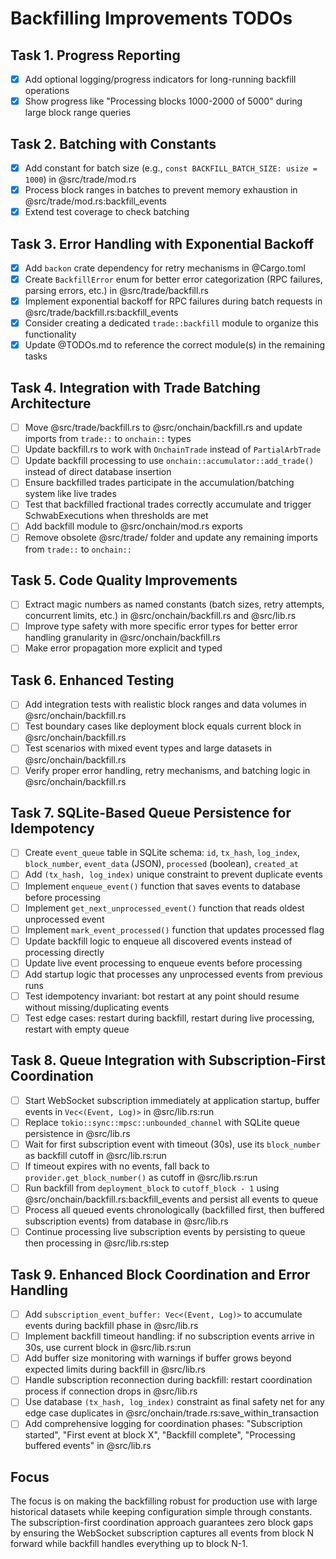 # Backfilling Improvements TODOs

## Task 1. Progress Reporting

- [x] Add optional logging/progress indicators for long-running backfill operations
- [x] Show progress like "Processing blocks 1000-2000 of 5000" during large block range queries

## Task 2. Batching with Constants

- [x] Add constant for batch size (e.g., `const BACKFILL_BATCH_SIZE: usize = 1000`) in @src/trade/mod.rs
- [x] Process block ranges in batches to prevent memory exhaustion in @src/trade/mod.rs:backfill_events
- [x] Extend test coverage to check batching

## Task 3. Error Handling with Exponential Backoff

- [x] Add `backon` crate dependency for retry mechanisms in @Cargo.toml
- [x] Create `BackfillError` enum for better error categorization (RPC failures, parsing errors, etc.) in @src/trade/backfill.rs
- [x] Implement exponential backoff for RPC failures during batch requests in @src/trade/backfill.rs:backfill_events
- [x] Consider creating a dedicated `trade::backfill` module to organize this functionality
- [x] Update @TODOs.md to reference the correct module(s) in the remaining tasks

## Task 4. Integration with Trade Batching Architecture

- [ ] Move @src/trade/backfill.rs to @src/onchain/backfill.rs and update imports from `trade::` to `onchain::` types
- [ ] Update backfill.rs to work with `OnchainTrade` instead of `PartialArbTrade`
- [ ] Update backfill processing to use `onchain::accumulator::add_trade()` instead of direct database insertion
- [ ] Ensure backfilled trades participate in the accumulation/batching system like live trades  
- [ ] Test that backfilled fractional trades correctly accumulate and trigger SchwabExecutions when thresholds are met
- [ ] Add backfill module to @src/onchain/mod.rs exports
- [ ] Remove obsolete @src/trade/ folder and update any remaining imports from `trade::` to `onchain::`

## Task 5. Code Quality Improvements

- [ ] Extract magic numbers as named constants (batch sizes, retry attempts, concurrent limits, etc.) in @src/onchain/backfill.rs and @src/lib.rs
- [ ] Improve type safety with more specific error types for better error handling granularity in @src/onchain/backfill.rs
- [ ] Make error propagation more explicit and typed

## Task 6. Enhanced Testing

- [ ] Add integration tests with realistic block ranges and data volumes in @src/onchain/backfill.rs
- [ ] Test boundary cases like deployment block equals current block in @src/onchain/backfill.rs
- [ ] Test scenarios with mixed event types and large datasets in @src/onchain/backfill.rs
- [ ] Verify proper error handling, retry mechanisms, and batching logic in @src/onchain/backfill.rs

## Task 7. SQLite-Based Queue Persistence for Idempotency

- [ ] Create `event_queue` table in SQLite schema: `id`, `tx_hash`, `log_index`, `block_number`, `event_data` (JSON), `processed` (boolean), `created_at`
- [ ] Add `(tx_hash, log_index)` unique constraint to prevent duplicate events
- [ ] Implement `enqueue_event()` function that saves events to database before processing
- [ ] Implement `get_next_unprocessed_event()` function that reads oldest unprocessed event
- [ ] Implement `mark_event_processed()` function that updates processed flag
- [ ] Update backfill logic to enqueue all discovered events instead of processing directly
- [ ] Update live event processing to enqueue events before processing
- [ ] Add startup logic that processes any unprocessed events from previous runs
- [ ] Test idempotency invariant: bot restart at any point should resume without missing/duplicating events
- [ ] Test edge cases: restart during backfill, restart during live processing, restart with empty queue

## Task 8. Queue Integration with Subscription-First Coordination

- [ ] Start WebSocket subscription immediately at application startup, buffer events in `Vec<(Event, Log)>` in @src/lib.rs:run
- [ ] Replace `tokio::sync::mpsc::unbounded_channel` with SQLite queue persistence in @src/lib.rs
- [ ] Wait for first subscription event with timeout (30s), use its `block_number` as backfill cutoff in @src/lib.rs:run
- [ ] If timeout expires with no events, fall back to `provider.get_block_number()` as cutoff in @src/lib.rs:run
- [ ] Run backfill from `deployment_block` to `cutoff_block - 1` using @src/onchain/backfill.rs:backfill_events and persist all events to queue
- [ ] Process all queued events chronologically (backfilled first, then buffered subscription events) from database in @src/lib.rs
- [ ] Continue processing live subscription events by persisting to queue then processing in @src/lib.rs:step

## Task 9. Enhanced Block Coordination and Error Handling

- [ ] Add `subscription_event_buffer: Vec<(Event, Log)>` to accumulate events during backfill phase in @src/lib.rs
- [ ] Implement backfill timeout handling: if no subscription events arrive in 30s, use current block in @src/lib.rs:run
- [ ] Add buffer size monitoring with warnings if buffer grows beyond expected limits during backfill in @src/lib.rs
- [ ] Handle subscription reconnection during backfill: restart coordination process if connection drops in @src/lib.rs
- [ ] Use database `(tx_hash, log_index)` constraint as final safety net for any edge case duplicates in @src/onchain/trade.rs:save_within_transaction
- [ ] Add comprehensive logging for coordination phases: "Subscription started", "First event at block X", "Backfill complete", "Processing buffered events" in @src/lib.rs

## Focus

The focus is on making the backfilling robust for production use with large historical datasets while keeping configuration simple through constants. The subscription-first coordination approach guarantees zero block gaps by ensuring the WebSocket subscription captures all events from block N forward while backfill handles everything up to block N-1.
